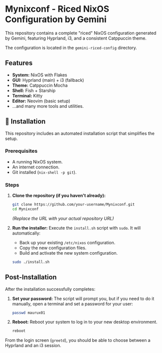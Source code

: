 # Mynixconf - Riced NixOS Configuration by Gemini

This repository contains a complete "riced" NixOS configuration generated by Gemini, featuring Hyprland, i3, and a consistent Catppuccin theme.

The configuration is located in the `gemini-riced-config` directory.

## Features

-   **System:** NixOS with Flakes
-   **GUI:** Hyprland (main) + i3 (fallback)
-   **Theme:** Catppuccin Mocha
-   **Shell:** Fish + Starship
-   **Terminal:** Kitty
-   **Editor:** Neovim (basic setup)
-   ...and many more tools and utilities.

## 🚀 Installation

This repository includes an automated installation script that simplifies the setup.

### Prerequisites

-   A running NixOS system.
-   An internet connection.
-   Git installed (`nix-shell -p git`).

### Steps

1.  **Clone the repository (if you haven't already):**
    ```bash
    git clone https://github.com/your-username/Mynixconf.git
    cd Mynixconf
    ```
    *(Replace the URL with your actual repository URL)*

2.  **Run the installer:**
    Execute the `install.sh` script with `sudo`. It will automatically:
    - Back up your existing `/etc/nixos` configuration.
    - Copy the new configuration files.
    - Build and activate the new system configuration.

    ```bash
    sudo ./install.sh
    ```

## Post-Installation

After the installation successfully completes:

1.  **Set your password:**
    The script will prompt you, but if you need to do it manually, open a terminal and set a password for your user:
    ```bash
    passwd maurux01
    ```

2.  **Reboot:**
    Reboot your system to log in to your new desktop environment.
    ```bash
    reboot
    ```

From the login screen (`greetd`), you should be able to choose between a Hyprland and an i3 session.